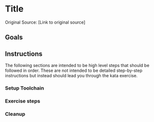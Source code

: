 # Title

Original Source: [Link to original source]

## Goals

<!-- State what the goals of this kata are.   -->

## Instructions

The following sections are intended to be high level steps that should
be followed in order.  These are not intended to be detailed step-by-step instructions but instead should lead you through the kata exercise.

<!-- Create kata phases with a level 3 headers -->
<!-- Include explanations of what is happening during each step. -->
### Setup Toolchain

### Exercise steps

### Cleanup
